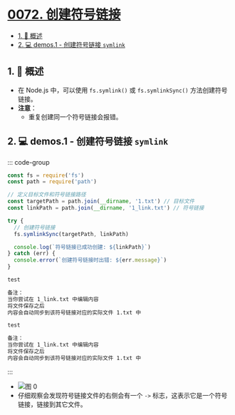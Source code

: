 # [0072. 创建符号链接](https://github.com/Tdahuyou/TNotes.nodejs/tree/main/notes/0072.%20%E5%88%9B%E5%BB%BA%E7%AC%A6%E5%8F%B7%E9%93%BE%E6%8E%A5)

<!-- region:toc -->

- [1. 📒 概述](#1--概述)
- [2. 💻 demos.1 - 创建符号链接 `symlink`](#2--demos1---创建符号链接-symlink)

<!-- endregion:toc -->

## 1. 📒 概述

- 在 Node.js 中，可以使用 `fs.symlink()` 或 `fs.symlinkSync()` 方法创建符号链接。
- **注意**：
  - 重复创建同一个符号链接会报错。

## 2. 💻 demos.1 - 创建符号链接 `symlink`

::: code-group

```js [1.cjs] {10}
const fs = require('fs')
const path = require('path')

// 定义目标文件和符号链接路径
const targetPath = path.join(__dirname, '1.txt') // 目标文件
const linkPath = path.join(__dirname, '1_link.txt') // 符号链接

try {
  // 创建符号链接
  fs.symlinkSync(targetPath, linkPath)

  console.log(`符号链接已成功创建: ${linkPath}`)
} catch (err) {
  console.error(`创建符号链接时出错: ${err.message}`)
}
```

```txt [1.txt]
test

备注：
当你尝试在 1_link.txt 中编辑内容
将文件保存之后
内容会自动同步到该符号链接对应的实际文件 1.txt 中
```

```txt [1_link.txt]
test

备注：
当你尝试在 1_link.txt 中编辑内容
将文件保存之后
内容会自动同步到该符号链接对应的实际文件 1.txt 中
```

:::

- ![图 0](https://cdn.jsdelivr.net/gh/Tdahuyou/imgs@main/2025-04-19-21-31-00.png)
- 仔细观察会发现符号链接文件的右侧会有一个 `->` 标志，这表示它是一个符号链接，链接到其它文件。
